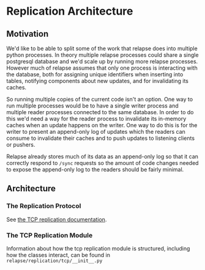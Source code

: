 # Replication Architecture

## Motivation

We'd like to be able to split some of the work that relapse does into
multiple python processes. In theory multiple relapse processes could
share a single postgresql database and we\'d scale up by running more
relapse processes. However much of relapse assumes that only one process
is interacting with the database, both for assigning unique identifiers
when inserting into tables, notifying components about new updates, and
for invalidating its caches.

So running multiple copies of the current code isn't an option. One way
to run multiple processes would be to have a single writer process and
multiple reader processes connected to the same database. In order to do
this we'd need a way for the reader process to invalidate its in-memory
caches when an update happens on the writer. One way to do this is for
the writer to present an append-only log of updates which the readers
can consume to invalidate their caches and to push updates to listening
clients or pushers.

Relapse already stores much of its data as an append-only log so that it
can correctly respond to `/sync` requests so the amount of code changes
needed to expose the append-only log to the readers should be fairly
minimal.

## Architecture

### The Replication Protocol

See [the TCP replication documentation](tcp_replication.md).

### The TCP Replication Module
Information about how the tcp replication module is structured, including how
the classes interact, can be found in
`relapse/replication/tcp/__init__.py`
